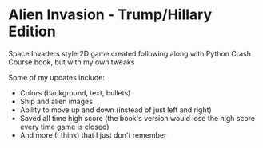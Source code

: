 # Alien Invasion - Trump/Hillary Edition
Space Invaders style 2D game created following along with Python Crash Course book, but with my own tweaks

Some of my updates include:
- Colors (background, text, bullets)
- Ship and alien images
- Ability to move up and down (instead of just left and right)
- Saved all time high score (the book's version would lose the high score every time game is closed)
- And more (I think) that I just don't remember
